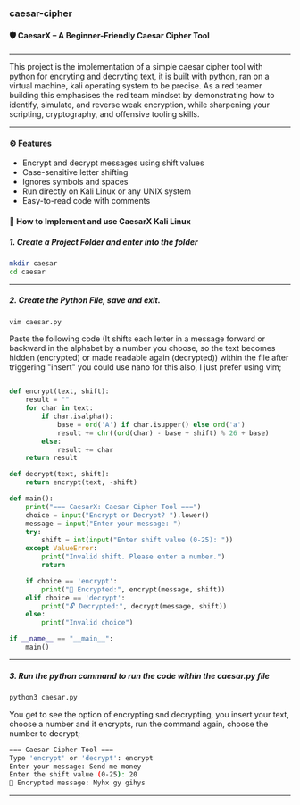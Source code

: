 ### caesar-cipher

#### 🛡️ CaesarX – A Beginner-Friendly Caesar Cipher Tool
---

This project is the implementation of a simple caesar cipher tool with python for encryting and decryting text, it is built with python, ran on a virtual machine, kali operating system to be precise. As a red teamer building this emphasises the red team mindset by demonstrating how to identify, simulate, and reverse weak encryption, while sharpening your scripting, cryptography, and offensive tooling skills.

---

#### ⚙️ Features

- Encrypt and decrypt messages using shift values
- Case-sensitive letter shifting
- Ignores symbols and spaces
- Run directly on Kali Linux or any UNIX system
- Easy-to-read code with comments



#### 🚀 How to Implement and use CaesarX Kali Linux

##### 1. Create a Project Folder and enter into the folder

```bash
mkdir caesar
cd caesar
```
---

##### 2. Create the Python File, save and exit.

```bash
vim caesar.py
```

Paste the following code (It shifts each letter in a message forward or backward in the alphabet by a number you choose, so the text becomes hidden (encrypted) or made readable again (decrypted)) within the file after triggering "insert" you could use nano for this also, I just prefer using vim;

```python

def encrypt(text, shift):
    result = ""
    for char in text:
        if char.isalpha():
            base = ord('A') if char.isupper() else ord('a')
            result += chr((ord(char) - base + shift) % 26 + base)
        else:
            result += char
    return result

def decrypt(text, shift):
    return encrypt(text, -shift)

def main():
    print("=== CaesarX: Caesar Cipher Tool ===")
    choice = input("Encrypt or Decrypt? ").lower()
    message = input("Enter your message: ")
    try:
        shift = int(input("Enter shift value (0-25): "))
    except ValueError:
        print("Invalid shift. Please enter a number.")
        return

    if choice == 'encrypt':
        print("🔐 Encrypted:", encrypt(message, shift))
    elif choice == 'decrypt':
        print("🔓 Decrypted:", decrypt(message, shift))
    else:
        print("Invalid choice")

if __name__ == "__main__":
    main()
```
---

##### 3. Run the python command to run the code within the caesar.py file

```bash
python3 caesar.py
```
 
You get to see the option of encrypting snd decrypting, you insert your text, choose a number and it encrypts, run the command again, choose the number to decrypt;

```bash
=== Caesar Cipher Tool ===
Type 'encrypt' or 'decrypt': encrypt
Enter your message: Send me money
Enter the shift value (0-25): 20
🔐 Encrypted message: Myhx gy gihys
```
---

